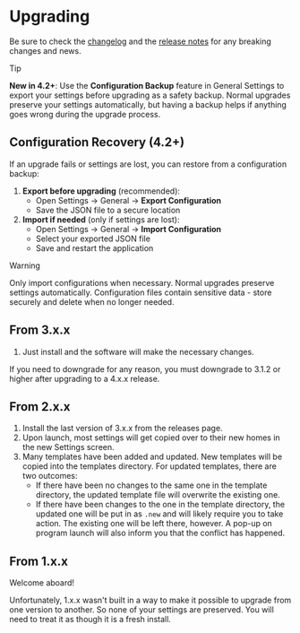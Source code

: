 # Upgrading

Be sure to check the
[changelog](https://github.com/whatsnowplaying/whats-now-playing/blob/main/CHANGELOG.md)
and the [release
notes](https://github.com/whatsnowplaying/whats-now-playing/releases)
for any breaking changes and news.

> [!TIP]
> **New in 4.2+**: Use the **Configuration Backup** feature in General
> Settings to export your settings before upgrading as a safety backup.
> Normal upgrades preserve your settings automatically, but having a
> backup helps if anything goes wrong during the upgrade process.

## Configuration Recovery (4.2+)

If an upgrade fails or settings are lost, you can restore from a
configuration backup:

1. **Export before upgrading** (recommended):
   - Open Settings → General → **Export Configuration**
   - Save the JSON file to a secure location
2. **Import if needed** (only if settings are lost):
   - Open Settings → General → **Import Configuration**
   - Select your exported JSON file
   - Save and restart the application

> [!WARNING]
> Only import configurations when necessary. Normal upgrades preserve
> settings automatically. Configuration files contain sensitive data -
> store securely and delete when no longer needed.

## From 3.x.x

1. Just install and the software will make the necessary changes.

If you need to downgrade for any reason, you must downgrade to 3.1.2 or
higher after upgrading to a 4.x.x release.

## From 2.x.x

1. Install the last version of 3.x.x from the releases page.
2. Upon launch, most settings will get copied over to their new homes
   in the new Settings screen.
3. Many templates have been added and updated. New templates will be
   copied into the templates directory. For updated templates, there
   are two outcomes:
   - If there have been no changes to the same one in the template
     directory, the updated template file will overwrite the existing
     one.
   - If there have been changes to the one in the template directory,
     the updated one will be put in as `.new` and will likely require
     you to take action. The existing one will be left there, however.
     A pop-up on program launch will also inform you that the conflict
     has happened.

## From 1.x.x

Welcome aboard!

Unfortunately, 1.x.x wasn't built in a way to make it possible to
upgrade from one version to another. So none of your settings are
preserved. You will need to treat it as though it is a fresh install.

